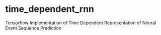 # time_dependent_rnn
Tensorflow Implementation of Time Dependent Representation of Neural Event Sequence Prediction
